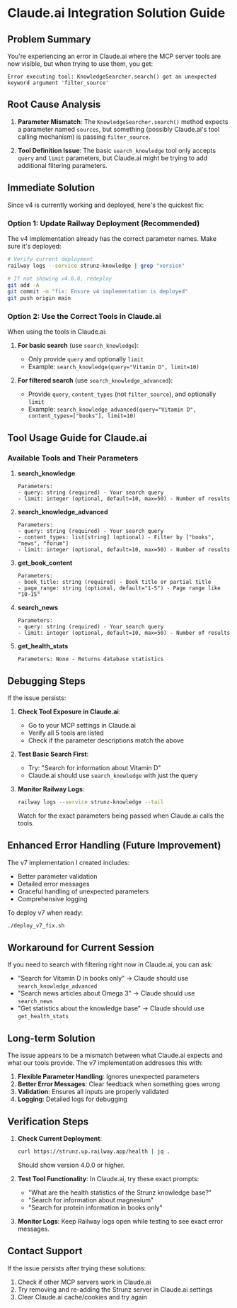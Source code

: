 # Claude.ai Integration Solution Guide

## Problem Summary

You're experiencing an error in Claude.ai where the MCP server tools are now visible, but when trying to use them, you get:
```
Error executing tool: KnowledgeSearcher.search() got an unexpected keyword argument 'filter_source'
```

## Root Cause Analysis

1. **Parameter Mismatch**: The `KnowledgeSearcher.search()` method expects a parameter named `sources`, but something (possibly Claude.ai's tool calling mechanism) is passing `filter_source`.

2. **Tool Definition Issue**: The basic `search_knowledge` tool only accepts `query` and `limit` parameters, but Claude.ai might be trying to add additional filtering parameters.

## Immediate Solution

Since v4 is currently working and deployed, here's the quickest fix:

### Option 1: Update Railway Deployment (Recommended)

The v4 implementation already has the correct parameter names. Make sure it's deployed:

```bash
# Verify current deployment
railway logs --service strunz-knowledge | grep "version"

# If not showing v4.0.0, redeploy
git add -A
git commit -m "fix: Ensure v4 implementation is deployed"
git push origin main
```

### Option 2: Use the Correct Tools in Claude.ai

When using the tools in Claude.ai:

1. **For basic search** (use `search_knowledge`):
   - Only provide `query` and optionally `limit`
   - Example: `search_knowledge(query="Vitamin D", limit=10)`

2. **For filtered search** (use `search_knowledge_advanced`):
   - Provide `query`, `content_types` (not `filter_source`), and optionally `limit`
   - Example: `search_knowledge_advanced(query="Vitamin D", content_types=["books"], limit=10)`

## Tool Usage Guide for Claude.ai

### Available Tools and Their Parameters

1. **search_knowledge**
   ```
   Parameters:
   - query: string (required) - Your search query
   - limit: integer (optional, default=10, max=50) - Number of results
   ```

2. **search_knowledge_advanced**
   ```
   Parameters:
   - query: string (required) - Your search query
   - content_types: list[string] (optional) - Filter by ["books", "news", "forum"]
   - limit: integer (optional, default=10, max=50) - Number of results
   ```

3. **get_book_content**
   ```
   Parameters:
   - book_title: string (required) - Book title or partial title
   - page_range: string (optional, default="1-5") - Page range like "10-15"
   ```

4. **search_news**
   ```
   Parameters:
   - query: string (required) - Your search query
   - limit: integer (optional, default=10, max=50) - Number of results
   ```

5. **get_health_stats**
   ```
   Parameters: None - Returns database statistics
   ```

## Debugging Steps

If the issue persists:

1. **Check Tool Exposure in Claude.ai**:
   - Go to your MCP settings in Claude.ai
   - Verify all 5 tools are listed
   - Check if the parameter descriptions match the above

2. **Test Basic Search First**:
   - Try: "Search for information about Vitamin D"
   - Claude.ai should use `search_knowledge` with just the query

3. **Monitor Railway Logs**:
   ```bash
   railway logs --service strunz-knowledge --tail
   ```
   Watch for the exact parameters being passed when Claude.ai calls the tools.

## Enhanced Error Handling (Future Improvement)

The v7 implementation I created includes:
- Better parameter validation
- Detailed error messages
- Graceful handling of unexpected parameters
- Comprehensive logging

To deploy v7 when ready:
```bash
./deploy_v7_fix.sh
```

## Workaround for Current Session

If you need to search with filtering right now in Claude.ai, you can ask:
- "Search for Vitamin D in books only" → Claude should use `search_knowledge_advanced`
- "Search news articles about Omega 3" → Claude should use `search_news`
- "Get statistics about the knowledge base" → Claude should use `get_health_stats`

## Long-term Solution

The issue appears to be a mismatch between what Claude.ai expects and what our tools provide. The v7 implementation addresses this with:

1. **Flexible Parameter Handling**: Ignores unexpected parameters
2. **Better Error Messages**: Clear feedback when something goes wrong
3. **Validation**: Ensures all inputs are properly validated
4. **Logging**: Detailed logs for debugging

## Verification Steps

1. **Check Current Deployment**:
   ```bash
   curl https://strunz.up.railway.app/health | jq .
   ```
   Should show version 4.0.0 or higher.

2. **Test Tool Functionality**:
   In Claude.ai, try these exact prompts:
   - "What are the health statistics of the Strunz knowledge base?"
   - "Search for information about magnesium"
   - "Search for protein information in books only"

3. **Monitor Logs**:
   Keep Railway logs open while testing to see exact error messages.

## Contact Support

If the issue persists after trying these solutions:
1. Check if other MCP servers work in Claude.ai
2. Try removing and re-adding the Strunz server in Claude.ai settings
3. Clear Claude.ai cache/cookies and try again